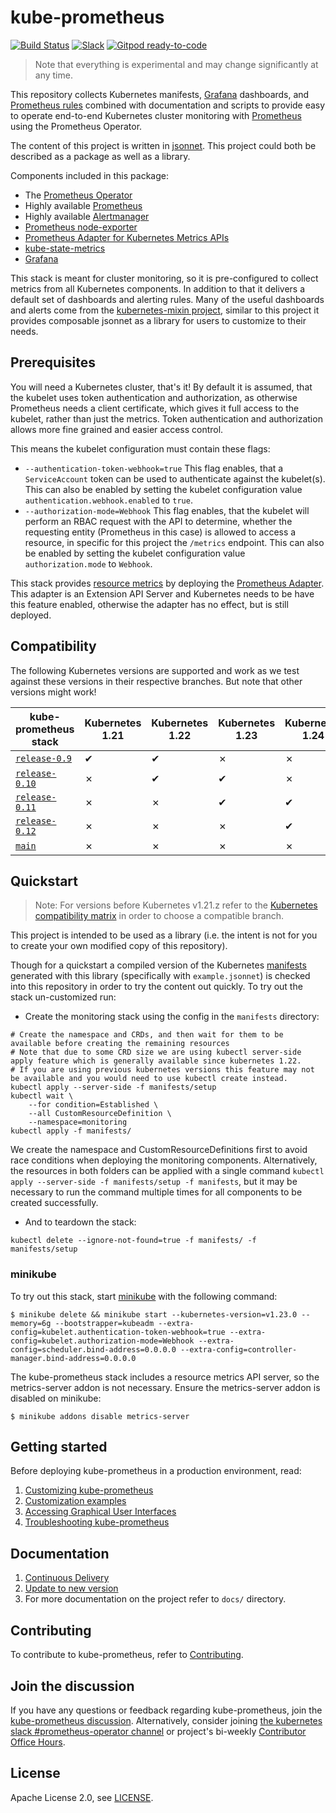 # kube-prometheus

[![Build Status](https://github.com/prometheus-operator/kube-prometheus/workflows/ci/badge.svg)](https://github.com/prometheus-operator/kube-prometheus/actions)
[![Slack](https://img.shields.io/badge/join%20slack-%23prometheus--operator-brightgreen.svg)](http://slack.k8s.io/)
[![Gitpod ready-to-code](https://img.shields.io/badge/Gitpod-ready--to--code-blue?logo=gitpod)](https://gitpod.io/#https://github.com/prometheus-operator/kube-prometheus)

> Note that everything is experimental and may change significantly at any time.

This repository collects Kubernetes manifests, [Grafana](http://grafana.com/) dashboards, and [Prometheus rules](https://prometheus.io/docs/prometheus/latest/configuration/recording_rules/) combined with documentation and scripts to provide easy to operate end-to-end Kubernetes cluster monitoring with [Prometheus](https://prometheus.io/) using the Prometheus Operator.

The content of this project is written in [jsonnet](http://jsonnet.org/). This project could both be described as a package as well as a library.

Components included in this package:

* The [Prometheus Operator](https://github.com/prometheus-operator/prometheus-operator)
* Highly available [Prometheus](https://prometheus.io/)
* Highly available [Alertmanager](https://github.com/prometheus/alertmanager)
* [Prometheus node-exporter](https://github.com/prometheus/node_exporter)
* [Prometheus Adapter for Kubernetes Metrics APIs](https://github.com/kubernetes-sigs/prometheus-adapter)
* [kube-state-metrics](https://github.com/kubernetes/kube-state-metrics)
* [Grafana](https://grafana.com/)

This stack is meant for cluster monitoring, so it is pre-configured to collect metrics from all Kubernetes components. In addition to that it delivers a default set of dashboards and alerting rules. Many of the useful dashboards and alerts come from the [kubernetes-mixin project](https://github.com/kubernetes-monitoring/kubernetes-mixin), similar to this project it provides composable jsonnet as a library for users to customize to their needs.

## Prerequisites

You will need a Kubernetes cluster, that's it! By default it is assumed, that the kubelet uses token authentication and authorization, as otherwise Prometheus needs a client certificate, which gives it full access to the kubelet, rather than just the metrics. Token authentication and authorization allows more fine grained and easier access control.

This means the kubelet configuration must contain these flags:

* `--authentication-token-webhook=true` This flag enables, that a `ServiceAccount` token can be used to authenticate against the kubelet(s). This can also be enabled by setting the kubelet configuration value `authentication.webhook.enabled` to `true`.
* `--authorization-mode=Webhook` This flag enables, that the kubelet will perform an RBAC request with the API to determine, whether the requesting entity (Prometheus in this case) is allowed to access a resource, in specific for this project the `/metrics` endpoint. This can also be enabled by setting the kubelet configuration value `authorization.mode` to `Webhook`.

This stack provides [resource metrics](https://github.com/kubernetes/metrics#resource-metrics-api) by deploying
the [Prometheus Adapter](https://github.com/kubernetes-sigs/prometheus-adapter).
This adapter is an Extension API Server and Kubernetes needs to be have this feature enabled, otherwise the adapter has
no effect, but is still deployed.

## Compatibility

The following Kubernetes versions are supported and work as we test against these versions in their respective branches. But note that other versions might work!

| kube-prometheus stack                                                                      | Kubernetes 1.21 | Kubernetes 1.22 | Kubernetes 1.23 | Kubernetes 1.24 | Kubernetes 1.25 |
|--------------------------------------------------------------------------------------------|-----------------|-----------------|-----------------|-----------------|-----------------|
| [`release-0.9`](https://github.com/prometheus-operator/kube-prometheus/tree/release-0.9)   | ✔               | ✔               | ✗               | ✗               | ✗               |
| [`release-0.10`](https://github.com/prometheus-operator/kube-prometheus/tree/release-0.10) | ✗               | ✔               | ✔               | ✗               | ✗               |
| [`release-0.11`](https://github.com/prometheus-operator/kube-prometheus/tree/release-0.11) | ✗               | ✗               | ✔               | ✔               | ✗               |
| [`release-0.12`](https://github.com/prometheus-operator/kube-prometheus/tree/release-0.12) | ✗               | ✗               | ✗               | ✔               | ✔               |
| [`main`](https://github.com/prometheus-operator/kube-prometheus/tree/main)                 | ✗               | ✗               | ✗               | ✗               | ✔               |

## Quickstart

> Note: For versions before Kubernetes v1.21.z refer to the [Kubernetes compatibility matrix](#compatibility) in order to choose a compatible branch.

This project is intended to be used as a library (i.e. the intent is not for you to create your own modified copy of this repository).

Though for a quickstart a compiled version of the Kubernetes [manifests](manifests) generated with this library (specifically with `example.jsonnet`) is checked into this repository in order to try the content out quickly. To try out the stack un-customized run:
* Create the monitoring stack using the config in the `manifests` directory:

```shell
# Create the namespace and CRDs, and then wait for them to be available before creating the remaining resources
# Note that due to some CRD size we are using kubectl server-side apply feature which is generally available since kubernetes 1.22.
# If you are using previous kubernetes versions this feature may not be available and you would need to use kubectl create instead.
kubectl apply --server-side -f manifests/setup
kubectl wait \
	--for condition=Established \
	--all CustomResourceDefinition \
	--namespace=monitoring
kubectl apply -f manifests/
```

We create the namespace and CustomResourceDefinitions first to avoid race conditions when deploying the monitoring components.
Alternatively, the resources in both folders can be applied with a single command
`kubectl apply --server-side -f manifests/setup -f manifests`, but it may be necessary to run the command multiple times for all components to
be created successfully.

* And to teardown the stack:

```shell
kubectl delete --ignore-not-found=true -f manifests/ -f manifests/setup
```

### minikube

To try out this stack, start [minikube](https://github.com/kubernetes/minikube) with the following command:

```shell
$ minikube delete && minikube start --kubernetes-version=v1.23.0 --memory=6g --bootstrapper=kubeadm --extra-config=kubelet.authentication-token-webhook=true --extra-config=kubelet.authorization-mode=Webhook --extra-config=scheduler.bind-address=0.0.0.0 --extra-config=controller-manager.bind-address=0.0.0.0
```

The kube-prometheus stack includes a resource metrics API server, so the metrics-server addon is not necessary. Ensure the metrics-server addon is disabled on minikube:

```shell
$ minikube addons disable metrics-server
```

## Getting started

Before deploying kube-prometheus in a production environment, read:

1. [Customizing kube-prometheus](docs/customizing.md)
2. [Customization examples](docs/customizations)
3. [Accessing Graphical User Interfaces](docs/access-ui.md)
4. [Troubleshooting kube-prometheus](docs/troubleshooting.md)

## Documentation

1. [Continuous Delivery](examples/continuous-delivery)
2. [Update to new version](docs/update.md)
3. For more documentation on the project refer to `docs/` directory.

## Contributing

To contribute to kube-prometheus, refer to [Contributing](CONTRIBUTING.md).

## Join the discussion

If you have any questions or feedback regarding kube-prometheus, join the [kube-prometheus discussion](https://github.com/prometheus-operator/kube-prometheus/discussions). Alternatively, consider joining [the kubernetes slack #prometheus-operator channel](http://slack.k8s.io/) or project's bi-weekly [Contributor Office Hours](https://docs.google.com/document/d/1-fjJmzrwRpKmSPHtXN5u6VZnn39M28KqyQGBEJsqUOk/edit#).

## License

Apache License 2.0, see [LICENSE](https://github.com/prometheus-operator/kube-prometheus/blob/main/LICENSE).
